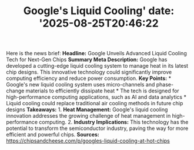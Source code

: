 ﻿---
title: "Google's Liquid Cooling'
date: '2025-08-25T20:46:22"
category: "Markets"
summary: ""
slug: "googles liquid cooling"
source_urls:
  - "https://chipsandcheese.com/p/googles-liquid-cooling-at-hot-chips"
seo:
  title: "Google's Liquid Cooling | Hash n Hedge'
  description: '"
  keywords: ["news", "markets", "brief"]
---
Here is the news brief:  **Headline:** Google Unveils Advanced Liquid Cooling Tech for Next-Gen Chips  **Summary Meta Description:** Google has developed a cutting-edge liquid cooling system to manage heat in its latest chip designs. This innovative technology could significantly improve computing efficiency and reduce power consumption.  **Key Points:**  * Google's new liquid cooling system uses micro-channels and phase-change materials to efficiently dissipate heat * The tech is designed for high-performance computing applications, such as AI and data analytics * Liquid cooling could replace traditional air cooling methods in future chip designs  **Takeaways:**  1. **Heat Management:** Google's liquid cooling innovation addresses the growing challenge of heat management in high-performance computing. 2. **Industry Implications:** This technology has the potential to transform the semiconductor industry, paving the way for more efficient and powerful chips.  **Sources:** https://chipsandcheese.com/p/googles-liquid-cooling-at-hot-chips 
